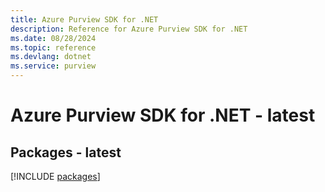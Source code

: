 ```yaml
---
title: Azure Purview SDK for .NET
description: Reference for Azure Purview SDK for .NET
ms.date: 08/28/2024
ms.topic: reference
ms.devlang: dotnet
ms.service: purview
---
```

# Azure Purview SDK for .NET - latest
## Packages - latest
[!INCLUDE [packages](purview-index.md)]